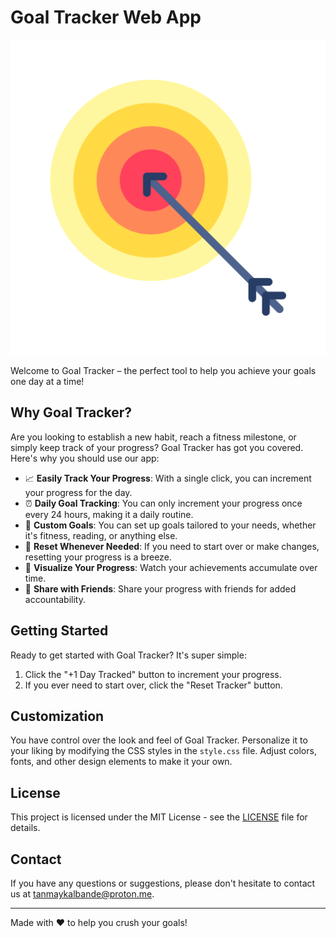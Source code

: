 # Goal Tracker Web App

![Goal Tracker](images/goal.png)

Welcome to Goal Tracker – the perfect tool to help you achieve your goals one day at a time!

## Why Goal Tracker?

Are you looking to establish a new habit, reach a fitness milestone, or simply keep track of your progress? Goal Tracker has got you covered. Here's why you should use our app:

- 📈 **Easily Track Your Progress**: With a single click, you can increment your progress for the day.
- ⏰ **Daily Goal Tracking**: You can only increment your progress once every 24 hours, making it a daily routine.
- 🎯 **Custom Goals**: You can set up goals tailored to your needs, whether it's fitness, reading, or anything else.
- 🚫 **Reset Whenever Needed**: If you need to start over or make changes, resetting your progress is a breeze.
- 📅 **Visualize Your Progress**: Watch your achievements accumulate over time.
- 💬 **Share with Friends**: Share your progress with friends for added accountability.

## Getting Started

Ready to get started with Goal Tracker? It's super simple:

1. Click the "+1 Day Tracked" button to increment your progress.
2. If you ever need to start over, click the "Reset Tracker" button.

## Customization

You have control over the look and feel of Goal Tracker. Personalize it to your liking by modifying the CSS styles in the `style.css` file. Adjust colors, fonts, and other design elements to make it your own.

## License

This project is licensed under the MIT License - see the [LICENSE](LICENSE) file for details.

## Contact

If you have any questions or suggestions, please don't hesitate to contact us at [tanmaykalbande@proton.me](mailto:tanmaykalbande@proton.me).

---

Made with ♥️ to help you crush your goals!

